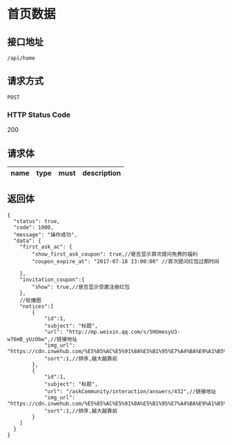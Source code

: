 # 首页数据

## 接口地址

`/api/home`

## 请求方式

`POST`

### HTTP Status Code

200

## 请求体

| name     | type     | must     | description |
|----------|:--------:|:--------:|:--------:|



## 返回体

```json5
{
  "status": true,
  "code": 1000,
  "message": "操作成功",
  "data": {
    "first_ask_ac": {
        "show_first_ask_coupon": true,//是否显示首次提问免费的福利
        "coupon_expire_at": "2017-07-18 13:00:00" //首次提问红包过期时间
    
    },
    "invitation_coupon":{
        "show": true,//是否显示受邀注册红包
    },
    //轮播图
    "notices":[
        {
            "id":1,
            "subject": "标题",
            "url": "http://mp.weixin.qq.com/s/5HUmesyU3-w76mB_yUzObw",//链接地址
            "img_url": "https://cdn.inwehub.com/%E5%85%AC%E5%91%8A%E5%B1%95%E7%A4%BA%E9%A1%B5%E9%9D%A2%E5%9B%BE%E7%89%87%E7%B4%A0%E6%9D%90/3.png",
            "sort":1,//排序,越大越靠前
        },
        {
            "id":1,
            "subject": "标题",
            "url": "/askCommunity/interaction/answers/432",//链接地址
            "img_url": "https://cdn.inwehub.com/%E5%85%AC%E5%91%8A%E5%B1%95%E7%A4%BA%E9%A1%B5%E9%9D%A2%E5%9B%BE%E7%89%87%E7%B4%A0%E6%9D%90/3.png",
            "sort":1,//排序,越大越靠前
        }
    ]
  }
}
``` 
